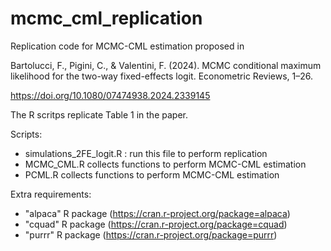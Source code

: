 # mcmc_cml_replication

Replication code for MCMC-CML estimation proposed in

Bartolucci, F., Pigini, C., & Valentini, F. (2024).   MCMC conditional maximum likelihood for the two-way fixed-effects logit.   Econometric Reviews, 1–26. 

https://doi.org/10.1080/07474938.2024.2339145

The R scritps replicate Table 1 in the paper.

Scripts:
- simulations_2FE_logit.R : run this file to perform replication
- MCMC_CML.R collects functions to perform MCMC-CML estimation
- PCML.R collects functions to perform MCMC-CML estimation



Extra requirements:
- "alpaca" R package (https://cran.r-project.org/package=alpaca)
- "cquad" R package (https://cran.r-project.org/package=cquad)
- "purrr" R package (https://cran.r-project.org/package=purrr) 



